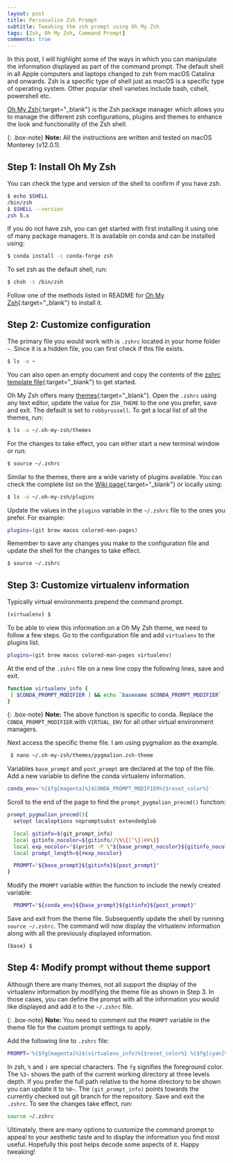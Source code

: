 ```yaml
---
layout: post
title: Personalize Zsh Prompt
subtitle: Tweaking the zsh prompt using Oh My Zsh 
tags: [Zsh, Oh My Zsh, Command Prompt]
comments: true
---
```


In this post, I will highlight some of the ways in which you can manipulate the information displayed as part of the command prompt.
The default shell in all Apple computers and laptops changed to zsh from macOS Catalina and onwards. Zsh is a specific type of shell just as macOS is a specific type of operating system. Other popular shell varieties include bash, cshell, powershell etc.

[Oh My Zsh](https://ohmyz.sh){:target="_blank"} is the Zsh package manager which allows you to manage the different zsh configurations, plugins and themes to enhance the look and functionality of the Zsh shell.

{: .box-note}
**Note:** All the instructions are written and tested on macOS Monterey (v12.0.1).

## Step 1: Install Oh My Zsh

You can check the type and version of the shell to confirm if you have zsh.

```bash
$ echo $SHELL
/bin/zsh
$ $SHELL --version
zsh 5.x
```

If you do not have zsh, you can get started with first installing it using one of many package managers. It is available on conda and can be installed using:

```bash
$ conda install -c conda-forge zsh
```
To set zsh as the default shell, run:

```bash
$ chsh -s /bin/zsh
```

Follow one of the methods listed in README for [Oh My Zsh](https://github.com/ohmyzsh/ohmyzsh#basic-installation){:target="_blank"} to install it.

## Step 2: Customize configuration

The primary file you would work with is `.zshrc` located in your home folder `~`. Since it is a hidden file, you can first check if this file exists.

```bash
$ ls -a ~
```
You can also open an empty document and copy the contents of the [zshrc template file](https://github.com/ohmyzsh/ohmyzsh/blob/master/templates/zshrc.zsh-template){:target="_blank"} to get started.

Oh My Zsh offers many [themes](https://github.com/ohmyzsh/ohmyzsh/wiki/Themes){:target="_blank"}. Open the `.zshrc` using any text editor, update the value for `ZSH_THEME` to the one you prefer, save and exit. The default is set to `robbyrussell`. To get a local list of all the themes, run:

```bash
$ ls -a ~/.oh-my-zsh/themes
```

For the changes to take effect, you can either start a new terminal window or run:

```bash
$ source ~/.zshrc
```

Similar to the themes, there are a wide variety of plugins available. You can check the complete list on the [Wiki page](https://github.com/ohmyzsh/ohmyzsh/wiki/Plugins-Overview){:target="_blank"} or locally using:

```bash
$ ls -a ~/.oh-my-zsh/plugins
```

Update the values in the `plugins` variable in the `~/.zshrc` file to the ones you prefer. For example:

```bash
plugins=(git brew macos colored-man-pages)
```

Remember to save any changes you make to the configuration file and update the shell for the changes to take effect.

```bash
$ source ~/.zshrc
```

## Step 3: Customize virtualenv information

Typically virtual environments prepend the command prompt.

```bash
(virtualenv) $
```

To be able to view this information on a Oh My Zsh theme, we need to follow a few steps. Go to the configuration file and add `virtualenv` to the plugins list.

```bash
plugins=(git brew macos colored-man-pages virtualenv)
```

At the end of the `.zshrc` file on a new line copy the following lines, save and exit.

```bash
function virtualenv_info {
 [ $CONDA_PROMPT_MODIFIER ] && echo `basename $CONDA_PROMPT_MODIFIER`
}
```

{: .box-note}
**Note:** The above function is specific to conda. Replace the `CONDA_PROMPT_MODIFIER` with `VIRTUAL_ENV` for all other virtual environment managers.

Next access the specific theme file. I am using pygmalion as the example.

```bash
 $ nano ~/.oh-my-zsh/themes/pygmalion.zsh-theme
```

Variables `base_prompt` and `post_prompt` are declared at the top of the file. Add a new variable to define the conda virtualenv information.

```bash
conda_env='%{$fg[magenta]%}$CONDA_PROMPT_MODIFIER%{$reset_color%}'
```

Scroll to the end of the page to find the `prompt_pygmalion_precmd()` function:

```bash
prompt_pygmalion_precmd(){
  setopt localoptions nopromptsubst extendedglob

  local gitinfo=$(git_prompt_info)
  local gitinfo_nocolor=${gitinfo//\%\{[^\}]##\}}
  local exp_nocolor="$(print -P \"${base_prompt_nocolor}${gitinfo_nocolor}${post_prompt_nocolor}\")"
  local prompt_length=${#exp_nocolor}

  PROMPT="${base_prompt}${gitinfo}${post_prompt}"  
}
```
Modify the `PROMPT` variable within the function to include the newly created variable:

```bash
  PROMPT="${conda_env}${base_prompt}${gitinfo}${post_prompt}"
```

Save and exit from the theme file. Subsequently update the shell by running `source ~/.zshrc`. The command will now display the virtualenv information along with all the previously displayed information.

```bash
(base) $
```

## Step 4: Modify prompt without theme support

Although there are many themes, not all support the display of the virtualenv information by modifying the theme file as shown in Step 3.
In those cases, you can define the prompt with all the information you would like displayed and add it to the `~/.zshrc` file.

{: .box-note}
**Note:** You need to comment out the `PROMPT` variable in the theme file for the custom prompt settings to apply.

Add the following line to `.zshrc` file:

```bash
PROMPT='%{$fg[magenta]%}$(virtualenv_info)%{$reset_color%} %{$fg[cyan]%}%3~%{$reset_color%}|$(git_prompt_info)$ '
```

In zsh, `%` and `)` are special characters. The `fg` signifies the foreground color. The `%3~` shows the path of the current working directory at three levels depth. If you prefer the full path relative to the home directory to be shown you can update it to `%0~`. The `(git_prompt_info)` points towards the currently checked out git branch for the repository.
Save and exit the `.zshrc`. To see the changes take effect, run:

```bash
source ~/.zshrc
```

Ultimately, there are many options to customize the command prompt to appeal to your aesthetic taste and to display the information you find most useful. Hopefully this post helps decode some aspects of it. Happy tweaking!
